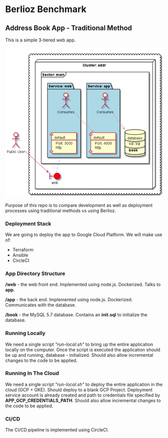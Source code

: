 # Berlioz Benchmark
## Address Book App - Traditional Method

This is a simple 3-tiered web app.

![App Diagram](diagram.png)

Purpose of this repo is to compare development as well as  deployment processes using traditional methods vs using Berlioz.

### Deployment Stack
We are going to deploy the app to Google Cloud Platform. We will make use of:
- Terraform
- Ansible
- CircleCI 

### App Directory Structure
**/web** - the web front end. Implemented using node.js. Dockerized. Talks to **app**.

**/app** - the back end. Implemented using node.js. Dockerized. Communicates with the database.

**/book** - the MySQL 5.7 database. Contains an **init.sql** to initialize the database.

### Running Locally
We need a single script *"run-local.sh"* to bring up the entire application locally on the computer. 
Once the script is executed the application should be up and running, database - initialized.
Should also allow incremental changes to the code to be applied.

### Running In The Cloud
We need a single script *"run-local.sh"* to deploy the entire application in the cloud (GCP + GKE). 
Should deploy to a blank GCP Project. Deployment service account is already created and path to 
credentials file specified by **APP_GCP_CREDENTIALS_PATH**.
Should also allow incremental changes to the code to be applied.


### CI/CD
The CI/CD pipeline is implemented using CircleCI. 